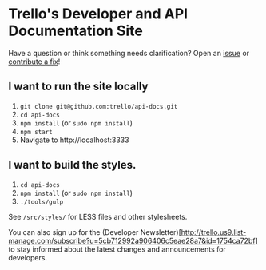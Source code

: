 # Trello's Developer and API Documentation Site

Have a question or think something needs clarification? Open an [issue](https://github.com/trello/api-docs/issues) or [contribute a fix](https://github.com/trello/api-docs/compare)!

## I want to run the site locally

1. `git clone git@github.com:trello/api-docs.git`
2. `cd api-docs`
3. `npm install` (or `sudo npm install`)
4. `npm start`
5. Navigate to http://localhost:3333

## I want to build the styles.

1. `cd api-docs`
2. `npm install` (or `sudo npm install`)
3. `./tools/gulp`

See `/src/styles/` for LESS files and other stylesheets.

You can also sign up for the (Developer Newsletter)[http://trello.us9.list-manage.com/subscribe?u=5cb712992a906406c5eae28a7&id=1754ca72bf] to stay informed about the latest changes and announcements for developers.